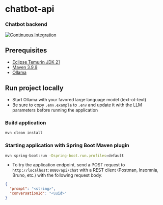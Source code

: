 chatbot-api
===========

### Chatbot backend

[![Continuous Integration](https://github.com/jbence1994-ai/chatbot-api/actions/workflows/build.yaml/badge.svg)](https://github.com/jbence1994-ai/chatbot-api/actions/workflows/build.yaml)

Prerequisites
-------------

- [Eclipse Temurin JDK 21](https://adoptium.net/temurin/releases/?version=21)
- [Maven 3.9.6](https://maven.apache.org/download.cgi)
- [Ollama](https://ollama.com)

Run project locally
-------------------

- Start Ollama with your favored large language model (text-ot-text)
- Be sure to copy `.env.example` to `.env` and update it with the LLM parameters before running the application

### Build application

```bash
mvn clean install
```

### Starting application with Spring Boot Maven plugin

```bash
mvn spring-boot:run -Dspring-boot.run.profiles=default
```

- To try the application endpoint, send a POST request to `http://localhost:8080/api/chat` with a REST client (Postman,
  Insomnia, Bruno, etc.) with the following request body:

```json
{
  "prompt": "<string>",
  "conversationId": "<uuid>"
}
```

